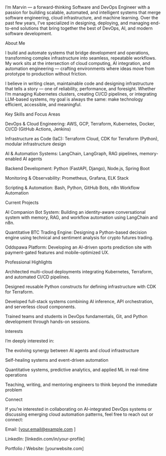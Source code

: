 I’m Marvin — a forward-thinking Software and DevOps Engineer with a passion for building scalable, automated, and intelligent systems that merge software engineering, cloud infrastructure, and machine learning. Over the past few years, I’ve specialized in designing, deploying, and managing end-to-end solutions that bring together the best of DevOps, AI, and modern software development.

About Me

I build and automate systems that bridge development and operations, transforming complex infrastructure into seamless, repeatable workflows. My work sits at the intersection of cloud computing, AI integration, and automation engineering — crafting environments where ideas move from prototype to production without friction.

I believe in writing clean, maintainable code and designing infrastructure that tells a story — one of reliability, performance, and foresight. Whether I’m managing Kubernetes clusters, creating CI/CD pipelines, or integrating LLM-based systems, my goal is always the same: make technology efficient, accessible, and meaningful.

Key Skills and Focus Areas

DevOps & Cloud Engineering: AWS, GCP, Terraform, Kubernetes, Docker, CI/CD (GitHub Actions, Jenkins)

Infrastructure as Code (IaC): Terraform Cloud, CDK for Terraform (Python), modular infrastructure design

AI & Automation Systems: LangChain, LangGraph, RAG pipelines, memory-enabled AI agents

Backend Development: Python (FastAPI, Django), Node.js, Spring Boot

Monitoring & Observability: Prometheus, Grafana, ELK Stack

Scripting & Automation: Bash, Python, GitHub Bots, n8n Workflow Automation

Current Projects

AI Companion Bot System: Building an identity-aware conversational system with memory, RAG, and workflow automation using LangChain and n8n.

Quantitative BTC Trading Engine: Designing a Python-based decision engine using technical and sentiment analysis for crypto futures trading.

Oddspawa Platform: Developing an AI-driven sports prediction site with payment-gated features and mobile-optimized UX.

Professional Highlights

Architected multi-cloud deployments integrating Kubernetes, Terraform, and automated CI/CD pipelines.

Designed reusable Python constructs for defining infrastructure with CDK for Terraform.

Developed full-stack systems combining AI inference, API orchestration, and serverless cloud components.

Trained teams and students in DevOps fundamentals, Git, and Python development through hands-on sessions.

Interests

I’m deeply interested in:

The evolving synergy between AI agents and cloud infrastructure

Self-healing systems and event-driven automation

Quantitative systems, predictive analytics, and applied ML in real-time operations

Teaching, writing, and mentoring engineers to think beyond the immediate problem

Connect

If you’re interested in collaborating on AI-integrated DevOps systems or discussing emerging cloud automation patterns, feel free to reach out or connect:

Email: [your.email@example.com
]

LinkedIn: [linkedin.com/in/your-profile]

Portfolio / Website: [yourwebsite.com]
